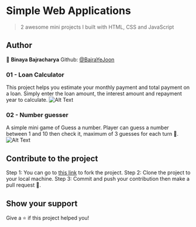 # Simple Web Applications 
> 2 awesome mini projects I built with HTML, CSS and JavaScript
## Author
👤 **Binaya Bajracharya**  Github: [@BajraYeJoon](https://github.com/BajraYeJoon)

### 01 - Loan Calculator
This project helps you estimate your monthly payment and total payment on a loan. Simply enter the loan amount, the interest amount and repayment year to calculate.
![Alt Text](https://www.linkpicture.com/q/Screenshot-36_5.png)

### 02 - Number guesser
A simple mini game of Guess a number. Player can guess a number between 1 and 10 then check it, maximum of 3 guesses for each turn 🤔. 
![Alt Text](https://www.linkpicture.com/q/Screenshot-38_5.png)

## Contribute to the project
Step 1: You can go to [this link](https://github.com/BajraYeJoon/JavaScript-DOM-projects) to fork the project. 
Step 2:  Clone the project to your local machine.
Step 3: Commit and push your contribution then make a pull request 🥳.

## Show your support

Give a ⭐️ if this project helped you!
